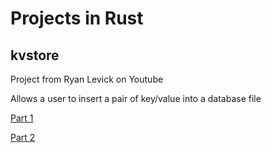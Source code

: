 # Projects in Rust

## kvstore
Project from Ryan Levick on Youtube

Allows a user to insert a pair of key/value into a database file

[Part 1](https://www.youtube.com/watch?v=WnWGO-tLtLA)

[Part 2](https://www.youtube.com/watch?v=lLWchWTUFOQ)

